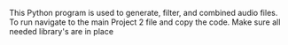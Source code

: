 This Python program is used to generate, filter, and combined audio files. To run navigate to the main Project 2 file and copy the code. Make sure all needed library's are in place
